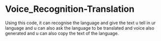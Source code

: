 # Voice_Recognition-Translation
Using this code, it can recognise the language and give the text u tell in ur language and u can also ask the language to be translated and voice also generated and u can also copy the text of the language.
